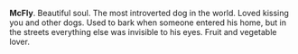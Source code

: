**McFly**. Beautiful soul. The most introverted dog in the world. Loved kissing you and other dogs. Used to bark when someone entered his home, but in the streets everything else was invisible to his eyes. Fruit and vegetable lover.
